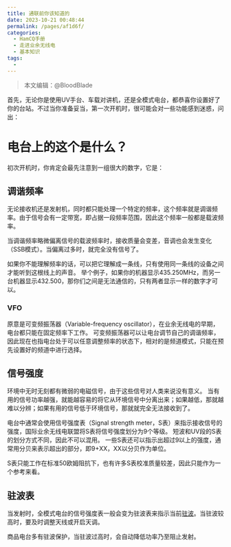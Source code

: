 ```yaml
---
title: 通联前你该知道的
date: 2023-10-21 00:48:44
permalink: /pages/af1d6f/
categories:
  - HamCQ手册
  - 走进业余无线电
  - 基本知识
tags:
  - 
---
```

> 本文编辑：@BloodBlade

首先，无论你是使用UV手台、车载对讲机，还是全模式电台，都恭喜你设置好了你的台站。不过当你准备妥当，第一次开机时，很可能会对一些功能感到迷惑，问出：

# 电台上的这个是什么？

初次开机时，你肯定会最先注意到一组很大的数字，它是：

## 调谐频率

无论接收机还是发射机，同时都只能处理一个特定的频率，这个频率就是调谐频率。由于信号会有一定带宽，即占据一段频率范围，因此这个频率一般都是载波频率。

当调谐频率略微偏离信号的载波频率时，接收质量会变差，音调也会发生变化（SSB模式）。当偏离过多时，就完全没有信号了。

如果你不能理解频率的话，可以把它理解成一条线，只有使用同一条线的设备之间才能听到这根线上的声音。
举个例子，如果你的机器显示435.250MHz，而另一台机器显示432.500，那你们之间是无法通信的，只有两者显示一样的数字才可以。

### VFO

原意是可变频振荡器（Variable-frequency oscillator），在业余无线电的早期，电台都只能在固定频率下工作。
可变频振荡器可以让电台调节自己的调谐频率，因此现在也指电台处于可以任意调整频率的状态下，相对的是频道模式，只能在预先设置好的频道中进行选择。

## 信号强度

环境中无时无刻都有微弱的电磁信号，由于这些信号对人类来说没有意义。
当有用的信号功率越强，就能越容易的将它从环境信号中分离出来；如果越低，那就越难以分辨；如果有用的信号低于环境信号，那就就完全无法接收到了。

电台中通常会使用信号强度表（Signal strength meter，S表）来指示接收信号的强度，国际业余无线电联盟将S表将信号强度划分为9个等级。
短波和UV段的S表的划分方式不同，因此不可以混用。
一些S表还可以指示出超过9以上的强度，通常用分贝来表示超出的部分，即9+XX，XX以分贝作为单位。


S表只能工作在标准50欧姆阻抗下，也有许多S表校准质量较差，因此只能作为一个参考来看。

## 驻波表

当发射时，全模式电台的信号强度表一般会变为驻波表来指示当前[驻波](/pages/bab5d6/)。当驻波较高时，要及时调整天线或开启天调。

商品电台多有驻波保护，当驻波过高时，会自动降低功率乃至阻止发射。